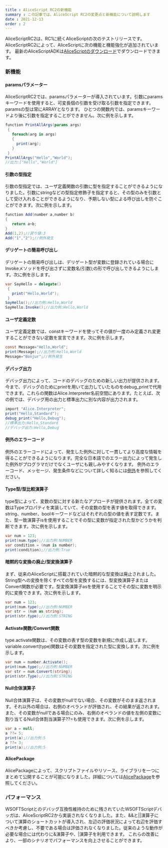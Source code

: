 ```yaml
---
title : AliceScript RC2の新機能
summary : この記事では、AliceScript RC2の変更点と新機能について説明します
date : 2021-12-13
order : 2
---
```

AliceScriptRC2は、RC1に続くAliceScriptの次のテストリリースです。AliceScriptRC2によって、AliceScriptに次の機能と機能強化が追加されています。 最新のAliceScriptADKは[AliceScriptのダウンロード](../download.md)でダウンロードできます。

### 新機能
#### paramsパラメーター
AliceScriptRC2では、paramsパラメーターが導入されています。引数にparamsキーワードを使用すると、可変長個の引数を受け取る引数を指定できます。paramsの型は常にARRAYとなります。 ひとつの関数内では、paramsキーワードより後に引数を指定することができません。次に例を示します。

```cs title="AliceScript"
function PrintAllArgs(params args)
 {
   foreach(arg in args)
   {
     print(arg);
   }
 }
PrintAllArgs("Hello","World");
//出力:["Hello","World"]
```

#### 引数の型指定
引数の型指定では、ユーザ定義関数の引数に型を指定することができるようになりました。引数にstringなどの型指定修飾子を指定すると、その型のみを引数として受け入れることができるようになり、予期しない型による呼び出しを防ぐことができます。次に例を示します。

```cs title="AliceScript"
function Add(number a,number b)
{
   return a+b;
}
Add(1,2);//戻り値:3
Add("1","2");//例外発生
```

#### デリゲートの簡易呼び出し
デリゲートの簡易呼び出しは、デリゲート型が変数に登録されている場合にInvokeメソッドを呼び出さずに変数名(引数);の形で呼び出しできるようにします。次に例を示します。

```cs title="AliceScript"
var SayHello = delegate()
 {
   print("Hello,World");
 }
SayHello();//出力例:Hello,World
SayHello.Invoke();//出力例:Hello,World
```

#### ユーザ定義定数
ユーザ定義定数では、constキーワードを使ってその値が一度のみ定義され変更することができない定数を宣言できます。次に例を示します。

```cs title="AliceScript"
const Message="Hello,World";
print(Message);//出力例:Hello,World
Message="Bonjur";//例外発生
```

#### デバッグ出力
デバッグ出力によって、コードのデバッグのための新しい出力が提供されます。今まで、デバッグのためにprintを用いて出力していたものをdebug_printで代用できます。これらの関数はAlice.Interpreter名前空間にあります。たとえば、次の例では、デバッグ用の出力と標準出力に別な内容が出力されます。

```cs title="AliceScript"
import "Alice.Interpreter";
print("Hello,Standard");
debug_print("Hello,Debug");
//標準出力:Hello,Standard
//デバッグ出力:Hello,Debug
```

#### 例外のエラーコード
例外のエラーコードによって、発生した例外に対して一貫してより高度な情報を得ることができるようになります。完全な日本語でのエラー出力によって発生した例外がプログラマだけでなくユーザにも親しみやすくなります。 例外のエラーコード、メッセージ、発生条件などについて詳しく知るには[例外](../general/exceptions/index.md)を参照してください。

#### Type型/型比較演算子
type型によって、変数の型に対する新たなアプローチが提供されます。全ての変数はTypeプロパティを実装していて、その変数の型を表す値を取得できます。string、number、boolキーワードなどはそれぞれの型の値を表す定数です。また、型一致演算子isを使用することでその型に変数が指定された型かどうかを判断できます。次に例を示します。

```cs title="AliceScript"
var num = 123;
print(num.type);//出力例:NUMBER
var condition = (num is number);
print(condition);//出力例:True
```

#### 暗黙的な変換の廃止/型変換演算子
まず、従来のAliceScriptに搭載されていた暗黙的な型変換は廃止されました。String型への変換を除くすべての型を変換するには、型変換演算子またはConvert関数が必要です。型変換演算子asを使用することでその型に変数を明示的に変換できます。次に例を示します。

```cs title="AliceScript"
var num = 123;
print(num.type);//出力例:NUMBER
var str = (num as string);
print(str.type);//出力例:STRING
```

#### Activate関数/Convert関数
type.activate関数は、その変数の表す型の変数を新規に作成し返します。variable.convert(type)関数はその変数を指定された型に変換します。次に例を示します。

```cs title="AliceScript"
var num = number.Activate();
print(num.type);//出力例:NUMBER
var str = num.Convert(string);
print(str.Type);//出力例:STRING
```

#### Null合体演算子
Null合体演算子は、その変数がnullでない場合、その変数がそのまま返されます。それ以外の場合は、右側のオペランドが評価され、その結果が返されます。 また、その変数がnullである場合にのみ、右側のオペランドの値を左側の変数に割り当てるNull合体割当演算子??=も使用できます。次に例を示します。

```cs title="AliceScript"
var a = null;
a ??= 5;
print(a);//出力例:5
a ??= 3;
print(a);//出力例:5
```

#### AlicePackage
AlicePackageによって、スクリプトファイルやリソース、ライブラリを一つにまとめて公開することが可能になりました。詳細については[AlicePackage](../general/alice-package.md)を参照してください。

### パフォーマンス
WSOFTScriptとのデバッグ互換性維持のために残されていたWSOFTScriptデバッガは、AliceScriptRC2から実装されなくなりました。また、&&と||演算子について演算のショートカットが導入され、左辺の評価状況によって右辺を評価すべきか考慮し、不要である場合は評価されなくなりました。従来のような動作が必要な場合には代わりに&演算子や、|演算子を利用できます。 これらの改善により、一部のシナリオでパフォーマンスを向上させることができます。